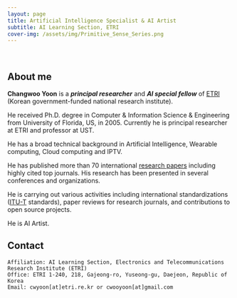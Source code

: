 ```yaml
---
layout: page
title: Artificial Intelligence Specialist & AI Artist
subtitle: AI Learning Section, ETRI
cover-img: /assets/img/Primitive_Sense_Series.png
---
```


<br/>

## About me

**Changwoo Yoon** is a **_principal researcher_** and **_AI special fellow_** of [ETRI](https://www.etri.re.kr/kor/main/main.etri) (Korean government-funded national research institute). 

He received Ph.D. degree in Computer & Information Science & Engineering from University of Florida, US, in 2005. Currently he is principal researcher at ETRI and  professor at UST. 

He has a broad technical background in Artificial Intelligence, Wearable computing, Cloud computing and IPTV.

He has published more than 70 international [research papers](https://ksp.etri.re.kr/ksp/search?size=10&sort=&direction=DESC&dataCd=ART&keywords=%EC%9C%A4%EC%9E%A5%EC%9A%B0) including highly cited top journals. His research has been presented in several conferences and organizations.

He is carrying out various activities including international standardizations ([ITU-T](https://www.itu.int/en/ITU-T/about/Pages/default.aspx) standards), paper reviews for research journals, and contributions to open source projects.

He is AI Artist. 

## Contact

```
Affiliation: AI Learning Section, Electronics and Telecommunications Research Institute (ETRI)
Office: ETRI 1-240, 218, Gajeong-ro, Yuseong-gu, Daejeon, Republic of Korea
Email: cwyoon[at]etri.re.kr or cwooyoon[at]gmail.com
```
